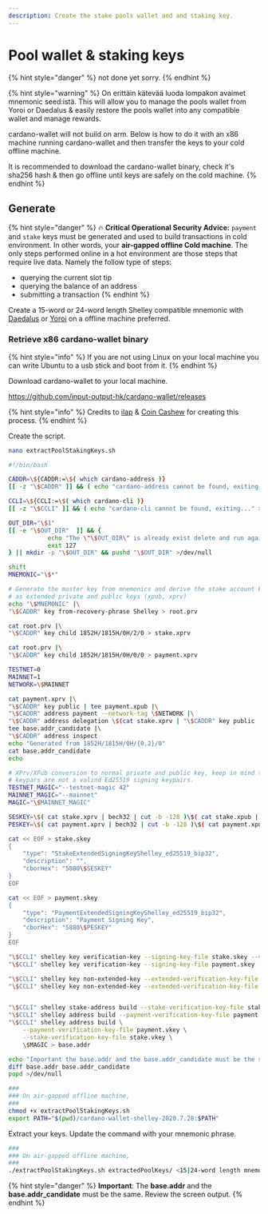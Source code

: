 ```yaml
---
description: Create the stake pools wallet and and staking key.
---
```


# Pool wallet & staking keys

{% hint style="danger" %}
not done yet sorry.
{% endhint %}

{% hint style="warning" %}
On erittäin kätevää luoda lompakon avaimet mnemonic seed:istä. This will allow you to manage the pools wallet from Yoroi or Daedalus & easily restore the pools wallet into any compatible wallet and manage rewards.

cardano-wallet will not build on arm. Below is how to do it with an x86 machine running cardano-wallet and then transfer the keys to your cold offline machine.

It is recommended to download the cardano-wallet binary, check it's sha256 hash & then go offline until keys are safely on the cold machine.
{% endhint %}

## Generate

{% hint style="danger" %}
🔥 **Critical Operational Security Advice:** `payment` and `stake` keys must be generated and used to build transactions in cold environment. In other words, your **air-gapped offline Cold machine**. The only steps performed online in a hot environment are those steps that require live data. Namely the follow type of steps:

-   querying the current slot tip
-   querying the balance of an address
-   submitting a transaction
    {% endhint %}

Create a 15-word or 24-word length Shelley compatible mnemonic with [Daedalus](https://daedaluswallet.io/) or [Yoroi](https://yoroi-wallet.com) on a offline machine preferred.

### Retrieve x86 cardano-wallet binary

{% hint style="info" %}
If you are not using Linux on your local machine you can write Ubuntu to a usb stick and boot from it.
{% endhint %}

Download cardano-wallet to your local machine.

<https://github.com/input-output-hk/cardano-wallet/releases>

{% hint style="info" %}
Credits to [ilap](https://gist.github.com/ilap/3fd57e39520c90f084d25b0ef2b96894) & [Coin Cashew](https://www.coincashew.com/coins/overview-ada/guide-how-to-build-a-haskell-stakepool-node#10-setup-payment-and-stake-keys) for creating this process.
{% endhint %}

Create the script.

```bash
nano extractPoolStakingKeys.sh
```

```bash
#!/bin/bash

CADDR=\${CADDR:=\$( which cardano-address )}
[[ -z "\$CADDR" ]] && ( echo "cardano-address cannot be found, exiting..." >&2 ; exit 127 )

CCLI=\${CCLI:=\$( which cardano-cli )}
[[ -z "\$CCLI" ]] && ( echo "cardano-cli cannot be found, exiting..." >&2 ; exit 127 )

OUT_DIR="\$1"
[[ -e "\$OUT_DIR"  ]] && {
           echo "The \"\$OUT_DIR\" is already exist delete and run again." >&2
           exit 127
} || mkdir -p "\$OUT_DIR" && pushd "\$OUT_DIR" >/dev/null

shift
MNEMONIC="\$*"

# Generate the master key from mnemonics and derive the stake account keys
# as extended private and public keys (xpub, xprv)
echo "\$MNEMONIC" |\
"\$CADDR" key from-recovery-phrase Shelley > root.prv

cat root.prv |\
"\$CADDR" key child 1852H/1815H/0H/2/0 > stake.xprv

cat root.prv |\
"\$CADDR" key child 1852H/1815H/0H/0/0 > payment.xprv

TESTNET=0
MAINNET=1
NETWORK=\$MAINNET

cat payment.xprv |\
"\$CADDR" key public | tee payment.xpub |\
"\$CADDR" address payment --network-tag \$NETWORK |\
"\$CADDR" address delegation \$(cat stake.xprv | "\$CADDR" key public | tee stake.xpub) |\
tee base.addr_candidate |\
"\$CADDR" address inspect
echo "Generated from 1852H/1815H/0H/{0,2}/0"
cat base.addr_candidate
echo

# XPrv/XPub conversion to normal private and public key, keep in mind the
# keypars are not a valind Ed25519 signing keypairs.
TESTNET_MAGIC="--testnet-magic 42"
MAINNET_MAGIC="--mainnet"
MAGIC="\$MAINNET_MAGIC"

SESKEY=\$( cat stake.xprv | bech32 | cut -b -128 )\$( cat stake.xpub | bech32)
PESKEY=\$( cat payment.xprv | bech32 | cut -b -128 )\$( cat payment.xpub | bech32)

cat << EOF > stake.skey
{
    "type": "StakeExtendedSigningKeyShelley_ed25519_bip32",
    "description": "",
    "cborHex": "5880\$SESKEY"
}
EOF

cat << EOF > payment.skey
{
    "type": "PaymentExtendedSigningKeyShelley_ed25519_bip32",
    "description": "Payment Signing Key",
    "cborHex": "5880\$PESKEY"
}
EOF

"\$CCLI" shelley key verification-key --signing-key-file stake.skey --verification-key-file stake.evkey
"\$CCLI" shelley key verification-key --signing-key-file payment.skey --verification-key-file payment.evkey

"\$CCLI" shelley key non-extended-key --extended-verification-key-file payment.evkey --verification-key-file payment.vkey
"\$CCLI" shelley key non-extended-key --extended-verification-key-file stake.evkey --verification-key-file stake.vkey


"\$CCLI" shelley stake-address build --stake-verification-key-file stake.vkey \$MAGIC > stake.addr
"\$CCLI" shelley address build --payment-verification-key-file payment.vkey \$MAGIC > payment.addr
"\$CCLI" shelley address build \
    --payment-verification-key-file payment.vkey \
    --stake-verification-key-file stake.vkey \
    \$MAGIC > base.addr

echo "Important the base.addr and the base.addr_candidate must be the same"
diff base.addr base.addr_candidate
popd >/dev/null
```

```bash
###
### On air-gapped offline machine,
###
chmod +x extractPoolStakingKeys.sh
export PATH="$(pwd)/cardano-wallet-shelley-2020.7.28:$PATH"
```

Extract your keys. Update the command with your mnemonic phrase.

```bash
###
### On air-gapped offline machine,
###
./extractPoolStakingKeys.sh extractedPoolKeys/ <15|24-word length mnemonic>
```

{% hint style="danger" %}
**Important**: The **base.addr** and the **base.addr_candidate** must be the same. Review the screen output.
{% endhint %}
